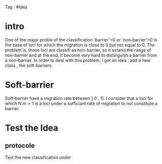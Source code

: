 Tag : #Idea
# intro
One of the major proble of the classification 'barrier'=0 or 'non-barrier'>0 is the case of loci for which the migration is close to 0 but not equal to 0. The problem is, those loci are classifi as non-barrier, so it extand the range of non-barrier and at the end, it become very hard to distinguish a barrier from a non-barrier.
In order to deal with this problem, I got an idea : add a new class , the soft-barriers
# Soft-barrier
Soft-barrier have a migration rate between \] 0 , 1\]. I consider that a loci for which $N.m > 1$ is a loci under a sufficiant rate of migration to not constitute a barrier.
# Test the Idea
## protocole 
Test the new classification under 